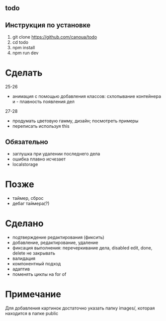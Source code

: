 ## todo

## Инструкция по установке

1. git clone https://github.com/canoua/todo
2. cd todo
3. npm install
4. npm run dev

# Сделать

25-26

- анимация с помощью добавления классов: схлопывание контейнера и - плавность появления дел

27-28

- продумать цветовую гамму, дизайн; посмотреть примеры
- переписать используя this

## Обязательно

- заглушка при удалении последнего дела
- ошибка плавно исчезает
- localstorage

# Позже

- таймер, сброс
- дебаг таймера(?)

# Сделано

- подтверждение редактирования (фиксить)
- добавление, редактирование, удаление
- фиксация выполнения: перечеркивание дела, disabled edit, done, delete не закрывать
- валидация
- компонентный подход
- адаптив
- поменять циклы на for of

# Примечание

Для добавления картинок достаточно указать папку images/, которая находится в папке public
